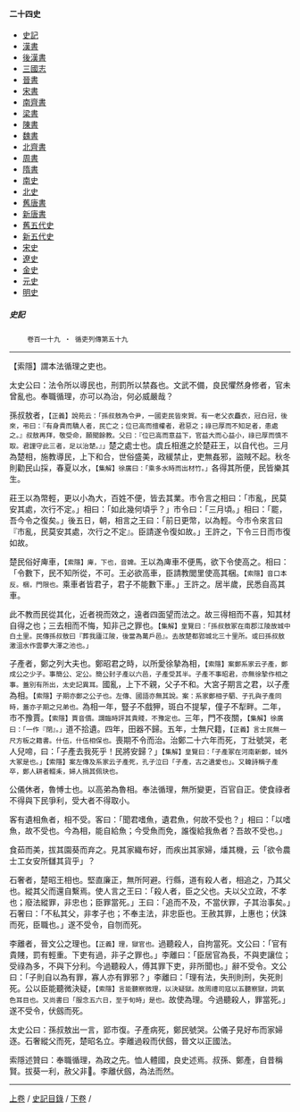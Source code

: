  



#### 二十四史

*   [史記](../a01/a01.md)
*   [漢書](../a02/a02.md)
*   [後漢書](../a03/a03.md)
*   [三國志](../a04/a04.md)
*   [晉書](../a05/a05.md)
*   [宋書](../a06/a06.md)
*   [南齊書](../a07/a07.md)
*   [梁書](../a08/a08.md)
*   [陳書](../a09/a09.md)
*   [魏書](../a10/a10.md)
*   [北齊書](../a11/a11.md)
*   [周書](../a12/a12.md)
*   [隋書](../a13/a13.md)
*   [南史](../a14/a14.md)
*   [北史](../a15/a15.md)
*   [舊唐書](../a16/a16.md)
*   [新唐書](../a17/a17.md)
*   [舊五代史](../a18/a18.md)
*   [新五代史](../a19/a19.md)
*   [宋史](../a20/a20.md)
*   [遼史](../a21/a21.md)
*   [金史](../a22/a22.md)
*   [元史](../a23/a23.md)
*   [明史](../a24/a24.md)


##### 史記
　　 `卷百一十九 ‧ 循吏列傳第五十九`

* * *

【索隱】謂本法循理之吏也。

太史公曰：法令所以導民也，刑罰所以禁姦也。文武不備，良民懼然身修者，官未曾亂也。奉職循理，亦可以為治，何必威嚴哉？

孫叔敖者，`【正義】說苑云：「孫叔敖為令尹，一國吏民皆來賀。有一老父衣麤衣，冠白冠，後來，弔曰：『有身貴而驕人者，民亡之；位已高而擅權者，君惡之；祿已厚而不知足者，患處之。』叔敖再拜，敬受命，願聞餘教。父曰：『位已高而意益下，官益大而心益小，祿已厚而慎不取。君謹守此三者，足以治楚。』」`楚之處士也。虞丘相進之於楚莊王，以自代也。三月為楚相，施教導民，上下和合，世俗盛美，政緩禁止，吏無姦邪，盜賊不起。秋冬則勸民山採，春夏以水，`【集解】徐廣曰：「乘多水時而出材竹。」`各得其所便，民皆樂其生。

莊王以為幣輕，更以小為大，百姓不便，皆去其業。市令言之相曰：「市亂，民莫安其處，次行不定。」相曰：「如此幾何頃乎？」市令曰：「三月頃。」相曰：「罷，吾今令之復矣。」後五日，朝，相言之王曰：「前日更幣，以為輕。今市令來言曰『市亂，民莫安其處，次行之不定』。臣請遂令復如故。」王許之，下令三日而市復如故。

楚民俗好庳車，`【索隱】庳，下也，音婢。`王以為庳車不便馬，欲下令使高之。相曰：「令數下，民不知所從，不可。王必欲高車，臣請教閭里使高其梱。`【索隱】音口本反。梱，門限也。`乘車者皆君子，君子不能數下車。」王許之。居半歲，民悉自高其車。

此不教而民從其化，近者視而效之，遠者四面望而法之。故三得相而不喜，知其材自得之也；三去相而不悔，知非己之罪也。`【集解】皇覽曰：「孫叔敖冢在南郡江陵故城中白土里。民傳孫叔敖曰『葬我廬江陂，後當為萬戶邑』。去故楚都郢城北三十里所。或曰孫叔敖激沮水作雲夢大澤之池也。」`

子產者，鄭之列大夫也。鄭昭君之時，以所愛徐摯為相，`【索隱】案鄭系家云子產，鄭成公之少子。事簡公、定公。簡公封子產以六邑，子產受其半。子產不事昭君，亦無徐摯作相之事。蓋別有所出，太史記異耳。`國亂，上下不親，父子不和。大宮子期言之君，以子產為相。`【索隱】子期亦鄭之公子也。左傳、國語亦無其說。案：系家鄭相子駟、子孔與子產同時，蓋亦子期之兄弟也。`為相一年，豎子不戲狎，斑白不提挈，僮子不犁畔。二年，市不豫賈。`【索隱】賈音價。謂臨時評其貴賤，不豫定也。`三年，門不夜關，`【集解】徐廣曰：「一作『閉』。」`道不拾遺。四年，田器不歸。五年，士無尺籍，`【正義】言士民無一尺方板之籍書。什伍，什伍相保也。`喪期不令而治。治鄭二十六年而死，丁壯號哭，老人兒啼，曰：「子產去我死乎！民將安歸？」`【集解】皇覽曰：「子產冢在河南新鄭，城外大冢是也。」【索隱】案左傳及系家云子產死，孔子泣曰「子產，古之遺愛也」。又韓詩稱子產卒，鄭人耕者輟耒，婦人捐其佩玦也。`

公儀休者，魯愽士也。以高弟為魯相。奉法循理，無所變更，百官自正。使食祿者不得與下民爭利，受大者不得取小。

客有遺相魚者，相不受。客曰：「聞君嗜魚，遺君魚，何故不受也？」相曰：「以嗜魚，故不受也。今為相，能自給魚；今受魚而免，誰復給我魚者？吾故不受也。」

食茹而美，拔其園葵而弃之。見其家織布好，而疾出其家婦，燔其機，云「欲令農士工女安所讎其貨乎」？

石奢者，楚昭王相也。堅直廉正，無所阿避。行縣，道有殺人者，相追之，乃其父也。縱其父而還自繫焉。使人言之王曰：「殺人者，臣之父也。夫以父立政，不孝也；廢法縱罪，非忠也；臣罪當死。」王曰：「追而不及，不當伏罪，子其治事矣。」石奢曰：「不私其父，非孝子也；不奉主法，非忠臣也。王赦其罪，上惠也；伏誅而死，臣職也。」遂不受令，自刎而死。

李離者，晉文公之理也。`【正義】理，獄官也。`過聽殺人，自拘當死。文公曰：「官有貴賤，罰有輕重。下吏有過，非子之罪也。」李離曰：「臣居官為長，不與吏讓位；受祿為多，不與下分利。今過聽殺人，傅其罪下吏，非所聞也。」辭不受令。文公曰：「子則自以為有罪，寡人亦有罪邪？」李離曰：「理有法，失刑則刑，失死則死。公以臣能聽微決疑，`【索隱】言能聽察微理，以決疑獄。故周禮司寇以五聽察獄，詞氣色耳目也。又尚書曰「服念五六日，至于旬時」是也。`故使為理。今過聽殺人，罪當死。」遂不受令，伏劔而死。

太史公曰：孫叔敖出一言，郢市復。子產病死，鄭民號哭。公儀子見好布而家婦逐。石奢縱父而死，楚昭名立。李離過殺而伏劔，晉文以正國法。

索隱述贊曰：奉職循理，為政之先。恤人體國，良史述焉。叔孫、鄭產，自昔稱賢。拔葵一利，赦父非𠎝。李離伏劔，為法而然。

* * *

 [上卷](118.md) / [史記目錄](a01.md) / [下卷](120.md) /

    